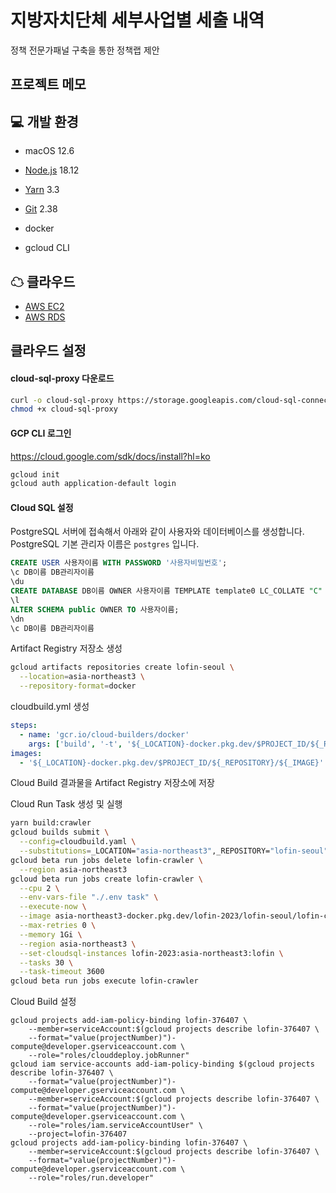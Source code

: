 # 지방자치단체 세부사업별 세출 내역

정책 전문가패널 구축을 통한 정책랩 제안

## 프로젝트 메모

## 💻 개발 환경

- macOS 12.6
- [Node.js](https://nodejs.org/en/) 18.12
- [Yarn](https://yarnpkg.com/getting-started/install#install-corepack) 3.3
- [Git](https://git-scm.com/download) 2.38

- docker
- gcloud CLI

## ☁ 클라우드

- [AWS EC2](https://ap-northeast-2.console.aws.amazon.com/ec2/home?region=ap-northeast-2#Instances:)
- [AWS RDS](https://ap-northeast-2.console.aws.amazon.com/rds/home?region=ap-northeast-2#databases:)

## 클라우드 설정

#### cloud-sql-proxy 다운로드

```bash
curl -o cloud-sql-proxy https://storage.googleapis.com/cloud-sql-connectors/cloud-sql-proxy/v2.1.2/cloud-sql-proxy.darwin.arm64
chmod +x cloud-sql-proxy
```

#### GCP CLI 로그인

https://cloud.google.com/sdk/docs/install?hl=ko

```bash
gcloud init
gcloud auth application-default login
```

#### Cloud SQL 설정

PostgreSQL 서버에 접속해서 아래와 같이 사용자와 데이터베이스를 생성합니다. PostgreSQL 기본 관리자 이름은 `postgres` 입니다.

```sql
CREATE USER 사용자이름 WITH PASSWORD '사용자비밀번호';
\c DB이름 DB관리자이름
\du
CREATE DATABASE DB이름 OWNER 사용자이름 TEMPLATE template0 LC_COLLATE "C" LC_CTYPE "ko_KR.UTF-8";
\l
ALTER SCHEMA public OWNER TO 사용자이름;
\dn
\c DB이름 DB관리자이름
```

Artifact Registry 저장소 생성

```bash
gcloud artifacts repositories create lofin-seoul \
  --location=asia-northeast3 \
  --repository-format=docker
```

cloudbuild.yml 생성

```yml
steps:
  - name: 'gcr.io/cloud-builders/docker'
    args: ['build', '-t', '${_LOCATION}-docker.pkg.dev/$PROJECT_ID/${_REPOSITORY}/${_IMAGE}', '.']
images:
  - '${_LOCATION}-docker.pkg.dev/$PROJECT_ID/${_REPOSITORY}/${_IMAGE}'
```

Cloud Build 결과물을 Artifact Registry 저장소에 저장

Cloud Run Task 생성 및 실행

```bash
yarn build:crawler
gcloud builds submit \
  --config=cloudbuild.yaml \
  --substitutions=_LOCATION="asia-northeast3",_REPOSITORY="lofin-seoul",_IMAGE="lofin-crawler" .
gcloud beta run jobs delete lofin-crawler \
  --region asia-northeast3
gcloud beta run jobs create lofin-crawler \
  --cpu 2 \
  --env-vars-file "./.env task" \
  --execute-now \
  --image asia-northeast3-docker.pkg.dev/lofin-2023/lofin-seoul/lofin-crawler:latest \
  --max-retries 0 \
  --memory 1Gi \
  --region asia-northeast3 \
  --set-cloudsql-instances lofin-2023:asia-northeast3:lofin \
  --tasks 30 \
  --task-timeout 3600
gcloud beta run jobs execute lofin-crawler
```

Cloud Build 설정

```
gcloud projects add-iam-policy-binding lofin-376407 \
    --member=serviceAccount:$(gcloud projects describe lofin-376407 \
    --format="value(projectNumber)")-compute@developer.gserviceaccount.com \
    --role="roles/clouddeploy.jobRunner"
gcloud iam service-accounts add-iam-policy-binding $(gcloud projects describe lofin-376407 \
    --format="value(projectNumber)")-compute@developer.gserviceaccount.com \
    --member=serviceAccount:$(gcloud projects describe lofin-376407 \
    --format="value(projectNumber)")-compute@developer.gserviceaccount.com \
    --role="roles/iam.serviceAccountUser" \
    --project=lofin-376407
gcloud projects add-iam-policy-binding lofin-376407 \
    --member=serviceAccount:$(gcloud projects describe lofin-376407 \
    --format="value(projectNumber)")-compute@developer.gserviceaccount.com \
    --role="roles/run.developer"

```
